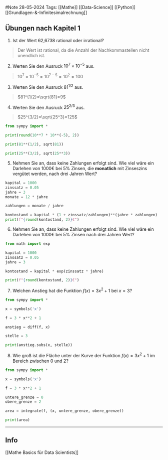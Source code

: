 #Note
28-05-2024
Tags: [[Mathe]] [[Data-Science]] [[Python]] [[Grundlagen-&-Infinitesimalrechnung]]

## Übungen nach Kapitel 1

1. Ist der Wert 62,6738 rational oder irrational?

> Der Wert ist rational, da die Anzahl der Nachkommastellen nicht unendlich ist.  
2. Werten Sie den Ausruck $10^7\times10^{-5}$ aus.

>$10^7\times10^{-5}=10^{7-5}=10^2=100$  
3. Werten Sie den Ausruck $81^{1/2}$ aus.

>$81^{1/2}=\sqrt{81}=9$
4. Werten Sie den Ausruck $25^{2/3}$ aus.

>$25^{3/2}=\sqrt{25^3}=125$


```python
from sympy import *

print(round(10**7 * 10**(-5), 2))

print(81**(1/2), sqrt(81))

print(25**(3/2), sqrt(25**3))
```

5. Nehmen Sie an, dass keine Zahlungen erfolgt sind. Wie viel wäre ein Darlehen von 1000€ bei 5% Zinsen, die **monatlich** mit Zinseszins vergütet werden, nach drei Jahren Wert?


```python
kapital = 1000
zinssatz = 0.05
jahre = 3
monate = 12 * jahre

zahlungen = monate / jahre

kontostand = kapital * (1 + zinssatz/zahlungen)**(jahre * zahlungen)
print(f"{round(kontostand, 2)}€")
```

6. Nehmen Sie an, dass keine Zahlungen erfolgt sind. Wie viel wäre ein Darlehen von 1000€ bei 5% Zinsen nach drei Jahren Wert?


```python
from math import exp

kapital = 1000
zinssatz = 0.05
jahre = 3

kontostand = kapital * exp(zinssatz * jahre)

print(f"{round(kontostand, 2)}€")
```

7. Welchen Anstieg hat die Funktion $f(x)=3x^2+1$ bei $x=3$?


```python
from sympy import *

x = symbols('x')

f = 3 * x**2 + 1

anstieg = diff(f, x)

stelle = 3

print(anstieg.subs(x, stelle))
```

8. Wie groß ist die Fläche unter der Kurve der Funktion $f(x)=3x^2+1$ im Bereich zwischen 0 und 2?


```python
from sympy import *

x = symbols('x')

f = 3 * x**2 + 1

untere_grenze = 0
obere_grenze = 2

area = integrate(f, (x, untere_grenze, obere_grenze))

print(area)
```





---
## Info

[[Mathe Basics für Data Scientists]]